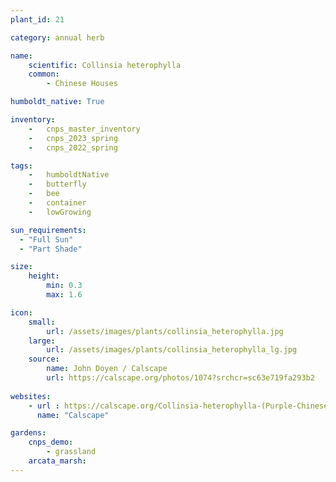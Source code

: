 ```yaml
---
plant_id: 21

category: annual herb

name: 
    scientific: Collinsia heterophylla
    common: 
        - Chinese Houses 

humboldt_native: True

inventory: 
    -   cnps_master_inventory
    -   cnps_2023_spring
    -   cnps_2022_spring

tags: 
    -   humboldtNative
    -   butterfly 
    -   bee
    -   container
    -   lowGrowing

sun_requirements:
  - "Full Sun"
  - "Part Shade"

size:
    height: 
        min: 0.3
        max: 1.6

icon: 
    small: 
        url: /assets/images/plants/collinsia_heterophylla.jpg
    large: 
        url: /assets/images/plants/collinsia_heterophylla_lg.jpg
    source:
        name: John Doyen / Calscape
        url: https://calscape.org/photos/1074?srchcr=sc63e719fa293b2 
 
websites:
    - url : https://calscape.org/Collinsia-heterophylla-(Purple-Chinese-Houses)
      name: "Calscape"

gardens:
    cnps_demo:
        - grassland
    arcata_marsh:
---
```


